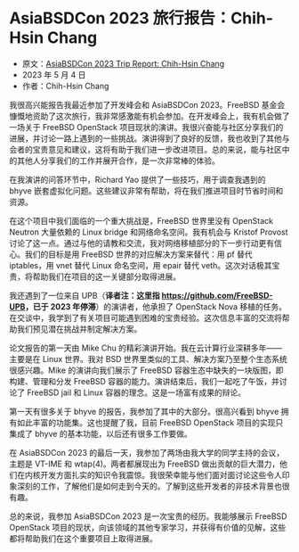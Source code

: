 # AsiaBSDCon 2023 旅行报告：Chih-Hsin Chang

- 原文：[AsiaBSDCon 2023 Trip Report: Chih-Hsin Chang](https://freebsdfoundation.org/blog/asiabsdcon-2023-trip-report/)
- 2023 年 5 月 4 日
- 作者：Chih-Hsin Chang

我很高兴能报告我最近参加了开发峰会和 AsiaBSDCon 2023。FreeBSD 基金会慷慨地资助了这次旅行，我非常感激能有机会参加。在开发峰会上，我有机会做了一场关于 FreeBSD OpenStack 项目现状的演讲。我很兴奋能与社区分享我们的进展，并讨论一路上遇到的一些挑战。演讲得到了良好的反馈，我也收到了其他与会者的宝贵意见和建议，这将有助于我们进一步改进项目。总的来说，能与社区中的其他人分享我们的工作并展开合作，是一次非常棒的体验。

在我演讲的问答环节中，Richard Yao 提供了一些技巧，用于调查我遇到的 bhyve 嵌套虚拟化问题。这些建议非常有帮助，将在我们推进项目时节省时间和资源。

在这个项目中我们面临的一个重大挑战是，FreeBSD 世界里没有 OpenStack Neutron 大量依赖的 Linux bridge 和网络命名空间。我有机会与 Kristof Provost 讨论了这一点。通过与他的请教和交流，我对网络移植部分的下一步行动更有信心。我们的目标是用 FreeBSD 世界的对应解决方案来替代：用 pf 替代 iptables，用 vnet 替代 Linux 命名空间，用 epair 替代 veth。这次对话极其宝贵，将帮助我们在项目的这一关键部分取得进展。

我还遇到了一位来自 UPB（**译者注：这里指 <https://github.com/FreeBSD-UPB>，已于 2023 年停滞**）的演讲者，他承担了 OpenStack Nova 移植的任务。在交谈中，我学到了有关项目可能遇到困难的宝贵经验。这次信息丰富的交流将帮助我们预见潜在挑战并制定解决方案。

论文报告的第一天由 Mike Chu 的精彩演讲开始。我在云计算行业深耕多年——主要是在 Linux 世界。我对 BSD 世界里类似的工具、解决方案乃至整个生态系统很感兴趣。Mike 的演讲向我们展示了 FreeBSD 容器生态中缺失的一块版图，即构建、管理和分发 FreeBSD 容器的能力。演讲结束后，我们一起吃了午饭，并讨论了 FreeBSD jail 和 Linux 容器的理念。这是一场富有成果的辩论。

第一天有很多关于 bhyve 的报告，我参加了其中的大部分。很高兴看到 bhyve 拥有如此丰富的功能集。这也提醒了我，目前 FreeBSD OpenStack 项目的实现只集成了 bhyve 的基本功能，以后还有很多工作要做。

在 AsiaBSDCon 2023 的最后一天，我参加了两场由我大学的同学主持的会议，主题是 VT-IME 和 wtap(4)。两者都展现出为 FreeBSD 做出贡献的巨大潜力，他们在内核开发方面扎实的知识令我震惊。我很荣幸能与他们面对面讨论这些令人印象深刻的工作，了解他们是如何走到今天的。了解到这些开发者的非技术背景也很有趣。

总的来说，我参加 AsiaBSDCon 2023 是一次宝贵的经历。我能够展示 FreeBSD OpenStack 项目的现状，向该领域的其他专家学习，并获得有价值的见解，这些都将帮助我们在这个重要项目上取得进展。
